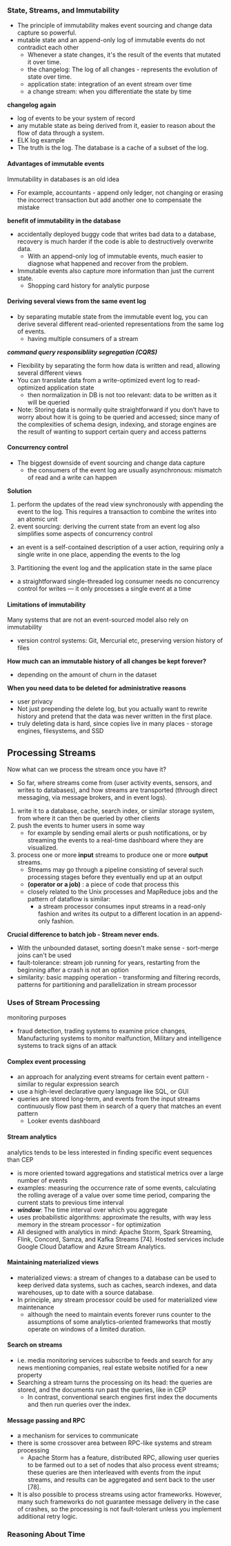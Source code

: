 ### State, Streams, and Immutability
- The principle of immutability makes event sourcing and change data capture so powerful.
- mutable state and an append-only log of immutable events do not contradict each other
  - Whenever a state changes, it's the result of the events that mutated it over time.
  - the changelog: The log of all changes - represents the evolution of state over time.
  - application state: integration of an event stream over time
  - a change stream: when you differentiate the state by time
 
**changelog again**
- log of events to be your system of record
- any mutable state as being derived from it, easier to reason about the flow of data through a system.
- ELK log example
- The truth is the log. The database is a cache of a subset of the log.


#### Advantages of immutable events
Immutability in databases is an old idea
  - For example, accountants - append only ledger, not changing or erasing the incorrect transaction but add another one to compensate the mistake

**benefit of immutability in the database**
- accidentally deployed buggy code that writes bad data to a database, recovery is much harder if the code is able to destructively overwrite data.
  - With an append-only log of immutable events, much easier to diagnose what happened and recover from the problem.
- Immutable events also capture more information than just the current state.
  - Shopping card history for analytic purpose

#### Deriving several views from the same event log
- by separating mutable state from the immutable event log, you can derive several different read-oriented representations from the same log of events.
  - having multiple consumers of a stream

_**command query responsibliity segregation (CQRS)**_
- Flexibility by separating the form how data is written and read, allowing several different views
- You can translate data from a write-optimized event log to read-optimized application state
  - then normalization in DB is not too relevant: data to be written as it will be queried
- Note: Storing data is normally quite straightforward if you don’t have to worry about how it is going to be queried and accessed; since many of the complexities of schema design, indexing, and storage engines are the result of wanting to support certain query and access patterns

#### Concurrency control
- The biggest downside of event sourcing and change data capture
  - the consumers of the event log are usually asynchronous: mismatch of read and a write can happen

**Solution**
1. perform the updates of the read view synchronously with appending the event to the log. This requires a transaction to combine the writes into an atomic unit
2. event sourcing: deriving the current state from an event log also simplifies some aspects of concurrency control
  - an event is a self-contained description of a user action, requiring only a single write in one place, appending the events to the log
3. Partitioning the event log and the application state in the same place
  -  a straightforward single-threaded log consumer needs no concurrency control for writes — it only processes a single event at a time

#### Limitations of immutability
Many systems that are not an event-sourced model also rely on immutability
  - version control systems: Git, Mercurial etc, preserving version history of files

**How much can an immutable history of all changes be kept forever?**
- depending on the amount of churn in the dataset

**When you need data to be deleted for administrative reasons**
- user privacy
- Not just prepending the delete log, but you actually want to rewrite history and pretend that the data was never written in the first place.
- truly deleting data is hard, since copies live in many places - storage engines, filesystems, and SSD

## Processing Streams
Now what can we process the stream once you have it?
- So far, where streams come from (user activity events, sensors, and writes to databases), and how streams are transported (through direct messaging, via message brokers, and in event logs).

1. write it to a database, cache, search index, or similar storage system, from where it can then be queried by other clients
2. push the events to humer users in some way
   - for example by sending email alerts or push notifications, or by streaming the events to a real-time dashboard where they are visualized.
3. process one or more **input** streams to produce one or more **output** streams.
   - Streams may go through a pipeline consisting of several such processing stages before they eventually end up at an output
   - **(operator or a job)** : a piece of code that process this
   - closely related to the Unix processes and MapReduce jobs and the pattern of dataflow is similar:
       - a stream processor consumes input streams in a read-only fashion and writes its output to a different location in an append-only fashion.

**Crucial difference to batch job - Stream never ends.**
- With the unbounded dataset, sorting doesn't make sense - sort-merge joins can't be used
- fault-tolerance: stream job running for years, restarting from the beginning after a crash is not an option
- similarity: basic mapping operation - transforming and filtering records, patterns for partitioning and parallelization in stream processor

### Uses of Stream Processing
monitoring purposes 
- fraud detection, trading systems to examine price changes, Manufacturing systems to monitor malfunction, Military and intelligence systems to track signs of an attack

#### Complex event processing
- an approach for analyzing event streams for certain event pattern - similar to regular expression search
- use a high-level declarative query language like SQL, or GUI
- queries are stored long-term, and events from the input streams continuously flow past them in search of a query that matches an event pattern
  - Looker events dashboard

#### Stream analytics
analytics tends to be less interested in finding specific event sequences than CEP
- is more oriented toward aggregations and statistical metrics over a large number of events
- examples: measuring the occurrence rate of some events, calculating the rolling average of a value over some time period, comparing the current stats to previous time interval
- _**window**_: The time interval over which you aggregate
- uses probabilistic algorithms: approximate the results, with way less memory in the stream processor - for optimization
- All designed with analytics in mind: Apache Storm, Spark Streaming, Flink, Concord, Samza, and Kafka Streams [74]. Hosted services include Google Cloud Dataflow and Azure Stream Analytics.

#### Maintaining materialized views
- materialized views: a stream of changes to a database can be used to keep derived data systems, such as caches, search indexes, and data warehouses, up to date with a source database.
- In principle, any stream processor could be used for materialized view maintenance
  - although the need to maintain events forever runs counter to the assumptions of some analytics-oriented frameworks that mostly operate on windows of a limited duration.

#### Search on streams
- i.e. media monitoring services subscribe to feeds and search for any news mentioning companies, real estate website notified for a new property 
- Searching a stream turns the processing on its head: the queries are stored, and the documents run past the queries, like in CEP
  - In contrast, conventional search engines first index the documents and then run queries over the index.

#### Message passing and RPC
- a mechanism for services to communicate
- there is some crossover area between RPC-like systems and stream processing
   - Apache Storm has a feature, distributed RPC, allowing user queries to be farmed out to a set of nodes that also process event streams; these queries are then interleaved with events from the input streams, and results can be aggregated and sent back to the user [78].
- It is also possible to process streams using actor frameworks. However, many such frameworks do not guarantee message delivery in the case of crashes, so the processing is not fault-tolerant unless you implement additional retry logic.

### Reasoning About Time
